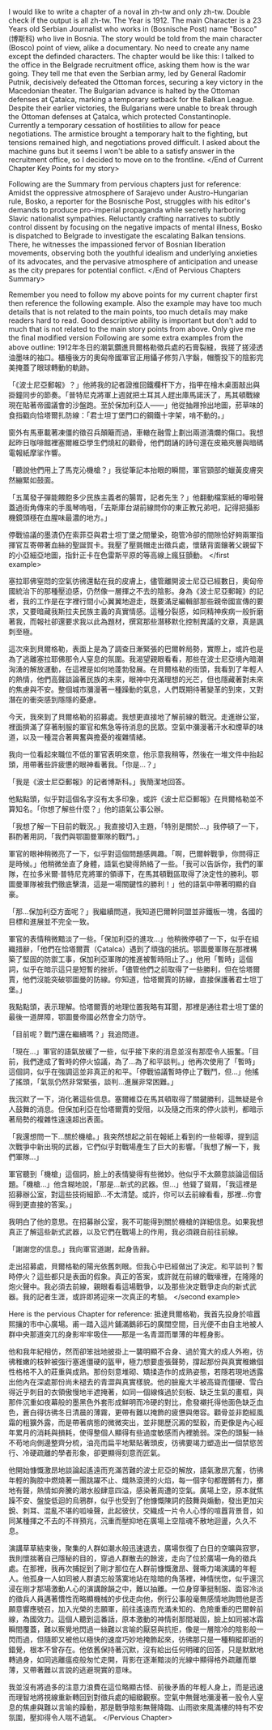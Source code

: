 I would like to write a chapter of a noval in zh-tw and only zh-tw. Double check if the output is all zh-tw.
The Year is 1912.
The main Character is a 23 Years old Serbian Journalist who works in (Bosnische Post) name "Bosco" (博斯科) who live in Bosnia.
The story would be told from the main character (Bosco) point of view, alike a documentary.
No need to create any name except the definded characters.
The chapter would be like this:
<Start of Current Chapter Key Points for my story>
I talked to the office in the Belgrade recruitment office, asking them how is the war going.
They tell me that even the Serbian army, led by General Radomir Putnik, decisively defeated the Ottoman forces, securing a key victory in the Macedonian theater.
The Bulgarian advance is halted by the Ottoman defenses at Çatalca, marking a temporary setback for the Balkan League. Despite their earlier victories, the Bulgarians were unable to break through the Ottoman defenses at Çatalca, which protected Constantinople.
Currently a temporary cessation of hostilities to allow for peace negotiations. The armistice brought a temporary halt to the fighting, but tensions remained high, and negotiations proved difficult.
I asked about the machine guns but it seems I won't be able to a satisfy answer in the recruitment office, so I decided to move on to the frontline.
</End of Current Chapter Key Points for my story>

Following are the Summary from pervious chapters just for reference:
<Start of Pervious Chapters Summary>
Amidst the oppressive atmosphere of Sarajevo under Austro-Hungarian rule, Bosko, a reporter for the Bosnische Post, struggles with his editor's demands to produce pro-imperial propaganda while secretly harboring Slavic nationalist sympathies.  Reluctantly crafting narratives to subtly control dissent by focusing on the negative impacts of mental illness, Bosko is dispatched to Belgrade to investigate the escalating Balkan tensions. There, he witnesses the impassioned fervor of Bosnian liberation movements, observing both the youthful idealism and underlying anxieties of its advocates, and the pervasive atmosphere of anticipation and unease as the city prepares for potential conflict.
</End of Pervious Chapters Summary>

Remember you need to follow my above points for my current chapter first then reference the following example. Also the example may have too much details that is not related to the main points, too much details may make readers hard to read. Good descriptive ability is important but don't add to much that is not related to the main story points from above. Only give me the final modified version
Following are some extra examples from the above outline:
<first example>
1912年冬日的潮氣鑽進貝爾格勒徵兵處的石膏裂縫，我搓了搓浸透油墨味的袖口。櫃檯後方的奧匈帝國軍官正用鑷子修剪八字鬍，帽簷投下的陰影完美掩蓋了眼球轉動的軌跡。

「《波士尼亞郵報》？」他將我的記者證推回鐵欄杆下方，指甲在檜木桌面敲出與掛鐘同步的節奏。「普特尼克將軍上週就把土耳其人趕出庫馬諾沃了，馬其頓戰線現在貼著帝國議會的沙盤跑。至於保加利亞人——」他從抽屜拎出地圖，菸草味的食指戳向恰塔爾扎防線：「君士坦丁堡門口的鋼鐵十字架，啃不動的。」

窗外有馬車載著凍僵的徵召兵顛簸而過，車轍在融雪上劃出兩道潰爛的傷口。我想起昨日咖啡館裡塞爾維亞學生們燒紅的顴骨，他們朗誦的詩句還在皮箱夾層與暗碼電報紙摩挲作響。

「聽說他們用上了馬克沁機槍？」我從筆記本抬眼的瞬間，軍官頸部的蠟黃皮膚突然繃緊如鼓面。

「五萬發子彈能餵飽多少民族主義者的腸胃，記者先生？」他翻動檔案紙的嘩啦聲蓋過街角傳來的手風琴嗚咽，「去斯庫台湖前線問你的東正教兄弟吧，記得把攝影機鏡頭穩在血腥味最濃的地方。」

停戰協議的墨漬仍在索菲亞與君士坦丁堡之間暈染，砲管冷卻的間隙恰好夠兩軍指揮官互寄帶著血絲的聖誕賀卡。我壓了壓氈帽走出徵兵處，懷錶背面鑲著父親留下的小亞細亞地圖，指針正卡在色雷斯平原的等高線上瘋狂顫動。
</first example>

<second example>
塞拉耶佛窒悶的空氣彷彿還黏在我的皮膚上，儘管離開波士尼亞已經數日，奧匈帝國統治下的那種壓迫感，仍然像一層揮之不去的陰影。身為《波士尼亞郵報》的記者，我的工作是在字裡行間小心翼翼地遊走，既要滿足編輯部那些親帝國宣傳的要求，又要暗藏我斯拉夫民族主義的真實情感。這種分裂感，如同精神疾病一般折磨著我，而報社卻還要求我以此為題材，撰寫那些潛移默化控制異議的文章，真是諷刺至極。

這次來到貝爾格勒，表面上是為了調查日漸緊張的巴爾幹局勢，實際上，或許也是為了逃離塞拉耶佛那令人窒息的氛圍。我渴望親眼看看，那些在波士尼亞境內暗潮洶湧的解放運動，在這裡是如何地蓬勃發展。在貝爾格勒的街頭，我看到了年輕人的熱情，他們高聲談論著民族的未來，眼神中充滿理想的光芒，但也隱藏著對未來的焦慮與不安。整個城市瀰漫著一種躁動的氣息，人們既期待著變革的到來，又對潛在的衝突感到隱隱的憂慮。

今天，我來到了貝爾格勒的招募處。我想更直接地了解前線的戰況。走進辦公室，裡面擠滿了穿著制服的軍官和焦急等待消息的民眾。空氣中瀰漫著汗水和煙草的味道，以及一種混合著興奮與擔憂的複雜情緒。

我向一位看起來職位不低的軍官表明來意，他示意我稍等，然後在一堆文件中抬起頭，用帶著些許疲憊的眼神看著我。「你是…？」

「我是《波士尼亞郵報》的記者博斯科。」我簡潔地回答。

他點點頭，似乎對這個名字沒有太多印象，或許《波士尼亞郵報》在貝爾格勒並不算知名。「你想了解些什麼？」他的語氣公事公辦。

「我想了解一下目前的戰況。」我直接切入主題，「特別是關於…」我停頓了一下，斟酌著用詞，「我們與鄂圖曼軍隊的戰鬥。」

軍官的眼神稍微亮了一下，似乎對這個問題感興趣。「啊，巴爾幹戰爭，你問得正是時候。」他稍微坐直了身體，語氣也變得熱絡了一些。「我可以告訴你，我們的軍隊，在拉多米爾·普特尼克將軍的領導下，在馬其頓戰區取得了決定性的勝利。鄂圖曼軍隊被我們徹底擊潰，這是一場關鍵性的勝利！」他的語氣中帶著明顯的自豪。

「那…保加利亞方面呢？」我繼續問道，我知道巴爾幹同盟並非鐵板一塊，各國的目標和進展並不完全一致。

軍官的表情稍微黯淡了一些。「保加利亞的進攻…」他稍微停頓了一下，似乎在組織措辭，「他們在恰塔爾賈（Çatalca）遇到了頑強的抵抗。鄂圖曼軍隊在那裡構築了堅固的防禦工事，保加利亞軍隊的推進被暫時阻止了。」他用「暫時」這個詞，似乎在暗示這只是短暫的挫折。「儘管他們之前取得了一些勝利，但在恰塔爾賈，他們沒能突破鄂圖曼的防線。你知道，恰塔爾賈的防線，直接保護著君士坦丁堡。」

我點點頭，表示理解。恰塔爾賈的地理位置我略有耳聞，那裡是通往君士坦丁堡的最後一道屏障，鄂圖曼帝國必然會全力防守。

「目前呢？戰鬥還在繼續嗎？」我追問道。

「現在…」軍官的語氣放緩了一些，似乎接下來的消息並沒有那麼令人振奮。「目前，我們達成了暫時的停火協議，為了…為了和平談判。」他再次使用了「暫時」這個詞，似乎在強調這並非真正的和平。「停戰協議暫時停止了戰鬥，但…」他搖了搖頭，「氣氛仍然非常緊張，談判…進展非常困難。」

我沉默了一下，消化著這些信息。塞爾維亞在馬其頓取得了關鍵勝利，這無疑是令人鼓舞的消息。但保加利亞在恰塔爾賈的受阻，以及隨之而來的停火談判，都暗示著局勢的複雜性遠遠超出表面。

「我還想問一下…關於機槍。」我突然想起之前在報紙上看到的一些報導，提到這次戰爭中新出現的武器，它們似乎對戰場產生了巨大的影響。「我想了解一下，我們軍隊…」

軍官聽到「機槍」這個詞，臉上的表情變得有些微妙。他似乎不太願意談論這個話題。「機槍…」他含糊地說，「那是…新式的武器。但…」他聳了聳肩，「我這裡是招募辦公室，對這些技術細節…不太清楚。或許，你可以去前線看看，那裡…你會得到更直接的答案。」

我明白了他的意思。在招募辦公室，我不可能得到關於機槍的詳細信息。如果我想真正了解這些新式武器，以及它們在戰場上的作用，我必須親自前往前線。

「謝謝您的信息。」我向軍官道謝，起身告辭。

走出招募處，貝爾格勒的陽光依舊刺眼。但我心中已經做出了決定。和平談判？暫時停火？這些都只是表面的假象。真正的答案，或許就在前線的戰壕裡，在隆隆的炮火聲中。我必須去前線，親眼看看這場戰爭，以及那些決定戰爭走向的新式武器。我的記者生涯，或許即將迎來一次真正的考驗。
</second example>

Here is the pervious Chapter for reference:
<Pervious Chapter>
抵達貝爾格勒，我首先投身於喧囂熙攘的市中心廣場。甫一踏入這片鋪滿鵝卵石的廣闊空間，目光便不由自主地被人群中央那道突兀的身影牢牢吸住——那是一名青澀而單薄的年輕身影。

他和我年紀相仿，然而卻笨拙地披掛上一襲明顯不合身、過於寬大的成人外袍，彷彿稚嫩的枝幹被強行塞進僵硬的盔甲，極力想要虛張聲勢，撐起那份與真實稚嫩個性格格不入的莊重與成熟。那份刻意堆砌、矯揉造作的成熟姿態，若隱若現地透露出他內在深處那份尚未褪去的青澀與真實樣貌。他的臉龐大半被高聳而僵硬、雪白得近乎刺目的衣領傲慢地半遮掩著，如同一個線條過於刻板、缺乏生氣的畫框，與那件沉重如夜幕般的墨黑色外套形成鮮明而冷硬的對比，愈發襯托得他面色缺乏血色，蒼白得彷彿冬日清晨的薄霧，更帶有難以掩飾的疲憊與倦容。顴骨並非飽經風霜的粗獷外露，而是帶著病態的微微突出，並非閱歷沉澱的堅毅，而更像是內心經年累月的消耗與損耗，使得整個人顯得有些過度敏感而內裡脆弱。深色的頭髮一絲不苟地向側邊整齊分梳，油亮而扁平地緊貼著頭皮，彷彿要竭力塑造出一個禁慾苦行、冷硬疏離的學者形象，卻更顯得刻意而匠氣。

他開始慷慨激昂地談論起遙遠而充滿苦難的波士尼亞的解放，語氣激昂亢奮，彷彿年輕的胸腔中燃燒著一團跳躍不止、熾熱滾燙的火焰，每一個字句都鏗鏘有力，擲地有聲，熱情如奔騰的潮水般肆意四溢，感染著周遭的空氣。廣場上空，原本就焦躁不安、盤旋低迴的烏鴉群，似乎也受到了他慷慨陳詞的鼓舞與煽動，發出更加尖銳、刺耳、混亂不堪的呱噪聲，此起彼伏，交織成一片令人心悸的喧囂背景音，如同某種揮之不去的不祥預兆，沉重而壓抑地在廣場上空陰魂不散地迴盪，久久不息。

演講草草結束後，聚集的人群如潮水般迅速退去，廣場恢復了白日的空曠與寂寥，我則懷揣著自己隱秘的目的，穿過人群散去的餘波，走向了位於廣場一角的徵兵處。在那裡，我再次捕捉到了剛才那位在人群前慷慨激昂、聲嘶力竭演講的年輕人。他孤身一人如同被人群遺忘般落寞地站在陰暗的角落裡，神情恍惚，似乎還沉浸在剛才那場激動人心的演講餘韻之中，難以抽離。一位身穿筆挺制服、面容冷淡的徵兵人員邁著慣性而略顯機械的步伐走向他，例行公事般毫無感情地詢問他是否願意響應號召，加入光榮的志願軍，前往遙遠而充滿未知的、危險重重的巴爾幹前線，為國效力。這個人聽到這番話，原本激動的神情剎那間凝固，臉上如同被冰霜瞬間覆蓋，難以察覺地閃過一絲難以言喻的厭惡與抗拒，像是一層陰冷的陰影般一閃而過，但隨即又被他以極快的速度巧妙地掩飾起來，彷彿那只是一種稍縱即逝的錯覺，根本不曾存在。他依舊保持著沉默，沒有給出任何明確的回答，只是默默地轉過身，如同逃離瘟疫般匆忙走開，背影在逐漸黯淡的光線中顯得格外疏離而單薄，又帶著難以言說的逃避現實的意味。

我並沒有將過多的注意力浪費在這位略顯古怪、前後矛盾的年輕人身上，而是迅速而理智地將視線重新轉回到對徵兵處的細緻觀察。空氣中無聲地瀰漫著一股令人窒息的焦慮與難以言喻的躁動，那是戰爭陰影無聲降臨、山雨欲來風滿樓的特有不安氛圍，壓抑得令人喘不過氣。
</Pervious Chapter>
